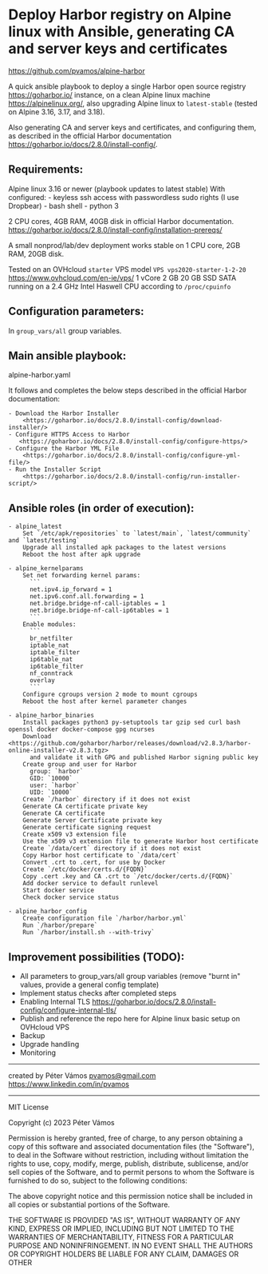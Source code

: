 # Deploy Harbor registry on Alpine linux with Ansible, generating CA and server keys and certificates
 

<https://github.com/pvamos/alpine-harbor>

A quick ansible playbook to deploy a single Harbor open source registry <https://goharbor.io/> instance,
on a clean Alpine linux machine <https://alpinelinux.org/>,
also upgrading Alpine linux to `latest-stable` (tested on Alpine 3.16, 3.17, and 3.18).

Also generating CA and server keys and certificates, and configuring them,
as described in the official Harbor documentation <https://goharbor.io/docs/2.8.0/install-config/>.

## Requirements:

  Alpine linux 3.16 or newer (playbook updates to latest stable)
    With configured:
      - keyless ssh access with passwordless sudo rights (I use Dropbear)
      - bash shell
      - python 3

  2 CPU cores, 4GB RAM, 40GB disk in official Harbor documentation.
  <https://goharbor.io/docs/2.8.0/install-config/installation-prereqs/>

  A small nonprod/lab/dev deployment works stable on 1 CPU core, 2GB RAM, 20GB disk.

  Tested on an OVHcloud `starter` VPS model `VPS vps2020-starter-1-2-20` <https://www.ovhcloud.com/en-ie/vps/>
    1 vCore
    2 GB
    20 GB SSD SATA
    running on a 2.4 GHz Intel Haswell CPU according to `/proc/cpuinfo`


## Configuration parameters:

  In `group_vars/all` group variables.


## Main ansible playbook:

  alpine-harbor.yaml

  It follows and completes the below steps described in the official Harbor documentation:

    - Download the Harbor Installer
        <https://goharbor.io/docs/2.8.0/install-config/download-installer/>
    - Configure HTTPS Access to Harbor
       <https://goharbor.io/docs/2.8.0/install-config/configure-https/>
    - Configure the Harbor YML File
        <https://goharbor.io/docs/2.8.0/install-config/configure-yml-file/>
    - Run the Installer Script
        <https://goharbor.io/docs/2.8.0/install-config/run-installer-script/>


## Ansible roles (in order of execution):

    - alpine_latest
        Set `/etc/apk/repositories` to `latest/main`, `latest/community` and `latest/testing`
        Upgrade all installed apk packages to the latest versions
        Reboot the host after apk upgrade

    - alpine_kernelparams
        Set net forwarding kernel params:
          ```
          net.ipv4.ip_forward = 1
          net.ipv6.conf.all.forwarding = 1
          net.bridge.bridge-nf-call-iptables = 1
          net.bridge.bridge-nf-call-ip6tables = 1
          ```
        Enable modules:
          ```
          br_netfilter
          iptable_nat
          iptable_filter
          ip6table_nat
          ip6table_filter
          nf_conntrack
          overlay
          ```
        Configure cgroups version 2 mode to mount cgroups
        Reboot the host after kernel parameter changes

    - alpine_harbor_binaries
        Install packages python3 py-setuptools tar gzip sed curl bash openssl docker docker-compose gpg ncurses
        Download <https://github.com/goharbor/harbor/releases/download/v2.8.3/harbor-online-installer-v2.8.3.tgz>
          and validate it with GPG and published Harbor signing public key
        Create group and user for Harbor
          group: `harbor`
          GID: `10000`
          user: `harbor`
          UID: `10000`
        Create `/harbor` directory if it does not exist
        Generate CA certificate private key
        Generate CA certificate
        Generate Server Certificate private key
        Generate certificate signing request
        Create x509 v3 extension file
        Use the x509 v3 extension file to generate Harbor host certificate
        Create `/data/cert` directory if it does not exist
        Copy Harbor host certificate to `/data/cert`
        Convert .crt to .cert, for use by Docker
        Create `/etc/docker/certs.d/{FQDN}`
        Copy .cert .key and CA .crt to `/etc/docker/certs.d/{FQDN}`
        Add docker service to default runlevel
        Start docker service
        Check docker service status

    - alpine_harbor_config
        Create configuration file `/harbor/harbor.yml`
        Run `/harbor/prepare`
        Run `/harbor/install.sh --with-trivy`


## Improvement possibilities (TODO):

  - All parameters to group_vars/all group variables (remove "burnt in" values, provide a general config template)
  - Implement status checks after completed steps
  - Enabling Internal TLS
      <https://goharbor.io/docs/2.8.0/install-config/configure-internal-tls/>
  - Publish and reference the repo here for Alpine linux basic setup on OVHcloud VPS
  - Backup
  - Upgrade handling
  - Monitoring


---

created by Péter Vámos pvamos@gmail.com <https://www.linkedin.com/in/pvamos>

---

MIT License

Copyright (c) 2023 Péter Vámos

Permission is hereby granted, free of charge, to any person obtaining a copy
of this software and associated documentation files (the "Software"), to deal
in the Software without restriction, including without limitation the rights
to use, copy, modify, merge, publish, distribute, sublicense, and/or sell
copies of the Software, and to permit persons to whom the Software is
furnished to do so, subject to the following conditions:

The above copyright notice and this permission notice shall be included in all
copies or substantial portions of the Software.

THE SOFTWARE IS PROVIDED "AS IS", WITHOUT WARRANTY OF ANY KIND, EXPRESS OR
IMPLIED, INCLUDING BUT NOT LIMITED TO THE WARRANTIES OF MERCHANTABILITY,
FITNESS FOR A PARTICULAR PURPOSE AND NONINFRINGEMENT. IN NO EVENT SHALL THE
AUTHORS OR COPYRIGHT HOLDERS BE LIABLE FOR ANY CLAIM, DAMAGES OR OTHER
